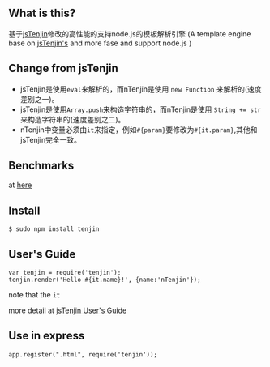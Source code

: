 ## What is this?

基于[jsTenjin](http://www.kuwata-lab.com/tenjin/jstenjin-users-guide.html)修改的高性能的支持node.js的模板解析引擎
(A template engine base on [jsTenjin's](http://www.kuwata-lab.com/tenjin/jstenjin-users-guide.html) and more fase and support node.js )

## Change from jsTenjin

+ jsTenjin是使用`eval`来解析的，而nTenjin是使用 `new Function` 来解析的(速度差别之一)。
+ jsTenjin是使用`Array.push`来构造字符串的，而nTenjin是使用 `String += str` 来构造字符串的(速度差别之二)。
+ nTenjin中变量必须由`it`来指定，例如`#{param}`要修改为`#{it.param}`,其他和jsTenjin完全一致。

## Benchmarks

at [here](http://jsperf.com/dom-vs-innerhtml-based-templating/142)

## Install 

    $ sudo npm install tenjin

## User's Guide
	
	var tenjin = require('tenjin');
	tenjin.render('Hello #{it.name}!', {name:'nTenjin'});

note that the `it`

more detail at [jsTenjin User's Guide](http://www.kuwata-lab.com/tenjin/jstenjin-users-guide.html)

## Use in express

    app.register(".html", require('tenjin'));
